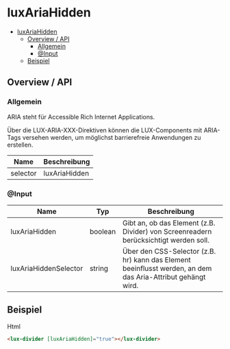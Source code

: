 # luxAriaHidden

- [luxAriaHidden](#luxariahidden)
  - [Overview / API](#overview--api)
    - [Allgemein](#allgemein)
    - [@Input](#input)
  - [Beispiel](#beispiel)

## Overview / API

### Allgemein

ARIA steht für Accessible Rich Internet Applications.

Über die LUX-ARIA-XXX-Direktiven können die LUX-Components mit ARIA-Tags versehen werden,
um möglichst barrierefreie Anwendungen zu erstellen.

| Name     | Beschreibung        |
| -------- | ------------------- |
| selector | luxAriaHidden       |

### @Input

| Name                  | Typ     | Beschreibung                                                                                                |
| --------------------- | ------- | ----------------------------------------------------------------------------------------------------------- |
| luxAriaHidden         | boolean | Gibt an, ob das Element (z.B. Divider) von Screenreadern berücksichtigt werden soll.                        |
| luxAriaHiddenSelector | string  | Über den CSS-Selector (z.B. hr) kann das Element beeinflusst werden, an dem das Aria-Attribut gehängt wird. |

## Beispiel

Html

```html
<lux-divider [luxAriaHidden]="true"></lux-divider>
```
